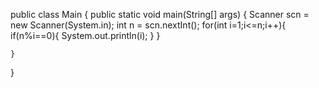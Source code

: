 public class Main {
    public static void main(String[] args) {
        Scanner scn = new Scanner(System.in);
        int n = scn.nextInt();
         for(int i=1;i<=n;i++){
            if(n%i==0){
                System.out.println(i);
            }
        }
 
    }
}
